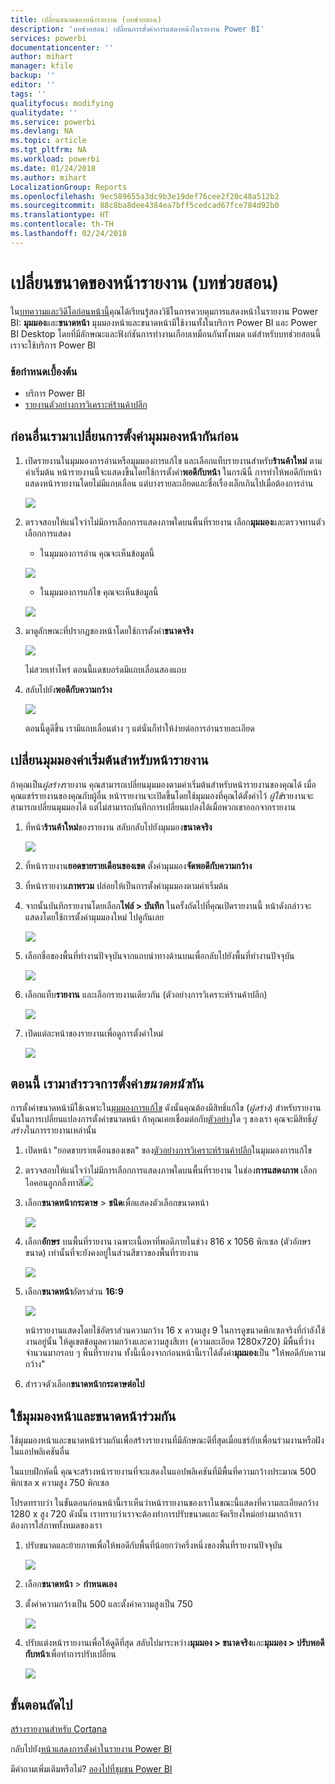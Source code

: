 ```yaml
---
title: เปลี่ยนขนาดของหน้ารายงาน (บทช่วยสอน)
description: 'บทช่วยสอน: เปลี่ยนการตั้งค่าการแสดงหน้าในรายงาน Power BI'
services: powerbi
documentationcenter: ''
author: mihart
manager: kfile
backup: ''
editor: ''
tags: ''
qualityfocus: modifying
qualitydate: ''
ms.service: powerbi
ms.devlang: NA
ms.topic: article
ms.tgt_pltfrm: NA
ms.workload: powerbi
ms.date: 01/24/2018
ms.author: mihart
LocalizationGroup: Reports
ms.openlocfilehash: 9ec589655a3dc9b3e19def76cee2f20c48a512b2
ms.sourcegitcommit: 88c8ba8dee4384ea7bff5cedcad67fce784d92b0
ms.translationtype: HT
ms.contentlocale: th-TH
ms.lasthandoff: 02/24/2018
---
```

# <a name="change-the-size-of-a-report-page-tutorial"></a>เปลี่ยนขนาดของหน้ารายงาน (บทช่วยสอน)
ใน[บทความและวิดีโอก่อนหน้านี้](power-bi-report-display-settings.md)คุณได้เรียนรู้สองวิธีในการควบคุมการแสดงหน้าในรายงาน Power BI: **มุมมอง**และ**ขนาดหน้า** มุมมองหน้าและขนาดหน้ามีใช้งานทั้งในบริการ Power BI และ Power BI Desktop โดยที่มีลักษณะและฟังก์ชันการทำงานเกือบเหมือนกันทั้งหมด แต่สำหรับบทช่วยสอนนี้ เราจะใช้บริการ Power BI

### <a name="prerequisites"></a>ข้อกำหนดเบื้องต้น
- บริการ Power BI   
- [รายงานตัวอย่างการวิเคราะห์ร้านค้าปลีก](sample-retail-analysis.md)

## <a name="first-lets-change-the-page-view-setting"></a>ก่อนอื่นเรามาเปลี่ยนการตั้งค่ามุมมองหน้ากันก่อน

1. เปิดรายงานในมุมมองการอ่านหรือมุมมองการแก้ไข และเลือกแท็บรายงานสำหรับ**ร้านค้าใหม่** ตามค่าเริ่มต้น หน้ารายงานนี้จะแสดงขึ้นโดยใช้การตั้งค่า**พอดีกับหน้า**  ในกรณีนี้ การทำให้พอดีกับหน้า แสดงหน้ารายงานโดยไม่มีแถบเลื่อน แต่บางรายละเอียดและชื่อเรื่องเล็กเกินไปเมื่อต้องการอ่าน

   ![](media/power-bi-change-report-display-settings/pbi_fit_to_page.png)
2. ตรวจสอบให้แน่ใจว่าไม่มีการเลือกการแสดงภาพใดบนพื้นที่รายงาน เลือก**มุมมอง**และตรวจทานตัวเลือกการแสดง

    * ในมุมมองการอ่าน คุณจะเห็นข้อมูลนี้

     ![](media/power-bi-change-report-display-settings/power-bi-page-view-menu-new.png)
    * ในมุมมองการแก้ไข คุณจะเห็นข้อมูลนี้

    ![](media/power-bi-change-report-display-settings/power-bi-view-editing-view.png)

1. มาดูลักษณะที่ปรากฏของหน้าโดยใช้การตั้งค่า**ขนาดจริง**

   ![](media/power-bi-change-report-display-settings/power-bi-actal-size2.png)

   ไม่สวยเท่าไหร่ ตอนนี้แดชบอร์ดมีแถบเลื่อนสองแถบ
2. สลับไปยัง**พอดีกับความกว้าง**

   ![](media/power-bi-change-report-display-settings/pbi_fit_to_width.png)

   ตอนนี้ดูดีขึ้น เรามีแถบเลื่อนต่าง ๆ แต่นั่นก็ทำให้ง่ายต่อการอ่านรายละเอียด

## <a name="change-the-default-view-for-a-report-page"></a>เปลี่ยนมุมมองค่าเริ่มต้นสำหรับหน้ารายงาน
ถ้าคุณเป็น*ผู้สร้าง*รายงาน คุณสามารถเปลี่ยนมุมมองตามค่าเริ่มต้นสำหรับหน้ารายงานของคุณได้ เมื่อคุณแชร์รายงานของคุณกับผู้อื่น หน้ารายงานจะเปิดขึ้นโดยใช้มุมมองที่คุณได้ตั้งค่าไว้ *ผู้ใช้*รายงานจะสามารถเปลี่ยนมุมมองได้ แต่ไม่สามารถบันทึกการเปลี่ยนแปลงได้เมื่อพวกเขาออกจากรายงาน

1. ที่หน้า**ร้านค้าใหม่**ของรายงาน สลับกลับไปยังมุมมอง**ขนาดจริง**

   ![](media/power-bi-change-report-display-settings/power-bi-actual-size.png)

2. ที่หน้ารายงาน**ยอดขายรายเดือนของเขต** ตั้งค่ามุมมอง**จัดพอดีกับความกว้าง**

3. ที่หน้ารายงาน**ภาพรวม** ปล่อยให้เป็นการตั้งค่ามุมมองตามค่าเริ่มต้น

4. จากนั้นบันทึกรายงานโดยเลือก**ไฟล์ > บันทึก** ในครั้งถัดไปที่คุณเปิดรายงานนี้ หน้าดังกล่าวจะแสดงโดยใช้การตั้งค่ามุมมองใหม่ ไปดูกันเลย

   ![](media/power-bi-change-report-display-settings/power-bi-save.png)
3. เลือกชื่อของพื้นที่ทำงานปัจจุบันจากแถบนำทางด้านบนเพื่อกลับไปยังพื้นที่ทำงานปัจจุบัน  

   ![](media/power-bi-change-report-display-settings/power-bi-my-workspace.png)
4. เลือกแท็บ**รายงาน** และเลือกรายงานเดียวกัน (ตัวอย่างการวิเคราะห์ร้านค้าปลีก)

    ![](media/power-bi-change-report-display-settings/power-bi-new-report2.png)
5. เปิดแต่ละหน้าของรายงานเพื่อดูการตั้งค่าใหม่

   ![](media/power-bi-change-report-display-settings/power-bi-page-view.gif)

## <a name="now-lets-explore-the-page-size-setting"></a>ตอนนี้ เรามาสำรวจการตั้งค่า*ขนาดหน้า*กัน
การตั้งค่าขนาดหน้ามีใช้เฉพาะใน[มุมมองการแก้ไข](service-interact-with-a-report-in-editing-view.md) ดังนั้นคุณต้องมีสิทธิ์แก้ไข (*ผู้สร้าง*) สำหรับรายงานนั้นในการเปลี่ยนแปลงการตั้งค่าขนาดหน้า ถ้าคุณเคยเชื่อมต่อกับ[ตัวอย่าง](sample-datasets.md)ใด ๆ ของเรา คุณจะมีสิทธิ์*ผู้สร้าง*ในการรายงานเหล่านั้น

1. เปิดหน้า "ยอดขายรายเดือนของเขต" ของ[ตัวอย่างการวิเคราะห์ร้านค้าปลีก](sample-retail-analysis.md)ในมุมมองการแก้ไข
2. ตรวจสอบให้แน่ใจว่าไม่มีการเลือกการแสดงภาพใดบนพื้นที่รายงาน  ในช่อง**การแสดงภาพ** เลือกไอคอนลูกกลิ้งทาสี![](media/power-bi-change-report-display-settings/power-bi-paintroller.png)
3. เลือก**ขนาดหน้ากระดาษ** &gt; **ชนิด**เพื่อแสดงตัวเลือกขนาดหน้า

   ![](media/power-bi-change-report-display-settings/power-bi-page-size-menu-new.png)
4. เลือก**อักษร**  บนพื้นที่รายงาน เฉพาะเนื้อหาที่พอดีภายในช่วง 816 x 1056 พิกเซล (ตัวอักษรขนาด) เท่านั้นที่จะยังคงอยู่ในส่วนสีขาวของพื้นที่รายงาน

   ![](media/power-bi-change-report-display-settings/power-bi-letter-new.png)
5. เลือก**ขนาดหน้า**อัตราส่วน **16:9**

   ![](media/power-bi-change-report-display-settings/power-bi-16-to-9-new.png)

   หน้ารายงานแสดงโดยใช้อัตราส่วนความกว้าง 16 x ความสูง 9 ในการดูขนาดพิกเซลจริงที่กำลังใช้งานอยู่นั้น ให้ดูเขตข้อมูลความกว้างและความสูงสีเทา (ความละเอียด 1280x720) มีพื้นที่ว่างจำนวนมากรอบ ๆ พื้นที่รายงาน ทั้งนี้เนื่องจากก่อนหน้านี้เราได้ตั้งค่า**มุมมอง**เป็น "ให้พอดีกับความกว้าง"
7. สำรวจตัวเลือก**ขนาดหน้ากระดาษต่อไป**

## <a name="use-page-view-and-page-size-together"></a>ใช้มุมมองหน้าและขนาดหน้าร่วมกัน
ใช้มุมมองหน้าและขนาดหน้าร่วมกันเพื่อสร้างรายงานที่มีลักษณะดีที่สุดเมื่อแชร์กับเพื่อนร่วมงานหรือฝังในแอปพลิเคชันอื่น

ในแบบฝึกหัดนี้ คุณจะสร้างหน้ารายงานที่จะแสดงในแอปพลิเคชันที่มีพื้นที่ความกว้างประมาณ 500 พิกเซล x ความสูง 750 พิกเซล

โปรดทราบว่า ในขั้นตอนก่อนหน้านี้เราเห็นว่าหน้ารายงานของเราในขณะนี้แสดงที่ความละเอียดกว้าง 1280 x สูง 720 ดังนั้น เราทราบว่าเราจะต้องทำการปรับขนาดและจัดเรียงใหม่อย่างมากถ้าเราต้องการใส่ภาพทั้งหมดของเรา

1. ปรับขนาดและย้ายภาพเพื่อให้พอดีกับพื้นที่น้อยกว่าครึ่งหนึ่งของพื้นที่รายงานปัจจุบัน

    ![](media/power-bi-change-report-display-settings/power-bi-custom-view.gif)
2. เลือก**ขนาดหน้า** &gt; **กำหนดเอง**
3. ตั้งค่าความกว้างเป็น 500 และตั้งค่าความสูงเป็น 750

    ![](media/power-bi-change-report-display-settings/power-bi-custom-new.png)
4. ปรับแต่งหน้ารายงานเพื่อให้ดูดีที่สุด สลับไปมาระหว่าง**มุมมอง > ขนาดจริง**และ**มุมมอง > ปรับพอดีกับหน้า**เพื่อทำการปรับเปลี่ยน

    ![](media/power-bi-change-report-display-settings/power-bi-final-new.png)

## <a name="next-steps"></a>ขั้นตอนถัดไป
[สร้างรายงานสำหรับ Cortana](service-cortana-answer-cards.md)

กลับไปยัง[หน้าแสดงการตั้งค่าในรายงาน Power BI](power-bi-report-display-settings.md)

มีคำถามเพิ่มเติมหรือไม่? [ลองไปที่ชุมชน Power BI](http://community.powerbi.com/)
